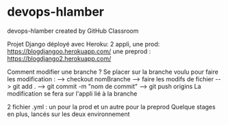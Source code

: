 # devops-hlamber
devops-hlamber created by GitHub Classroom

Projet Django déployé avec Heroku:
2 appli, une prod: https://blogdjangoo.herokuapp.com/
         une preprod : https://blogdjango2.herokuapp.com/

Comment modifier une branche ?
Se placer sur la branche voulu pour faire les modification : --> checkout nomBranche
                                                             --> faire les modifs de fichier
                                                             --> git add .
                                                             --> git commit -m "nom de commit"
                                                             --> git push origins
                                                             La modification se fera sur l'appli lié à la branche
                                                             
2 fichier .yml : un pour la prod et un autre pour la preprod
Quelque stages en plus, lancés sur les deux environnement
